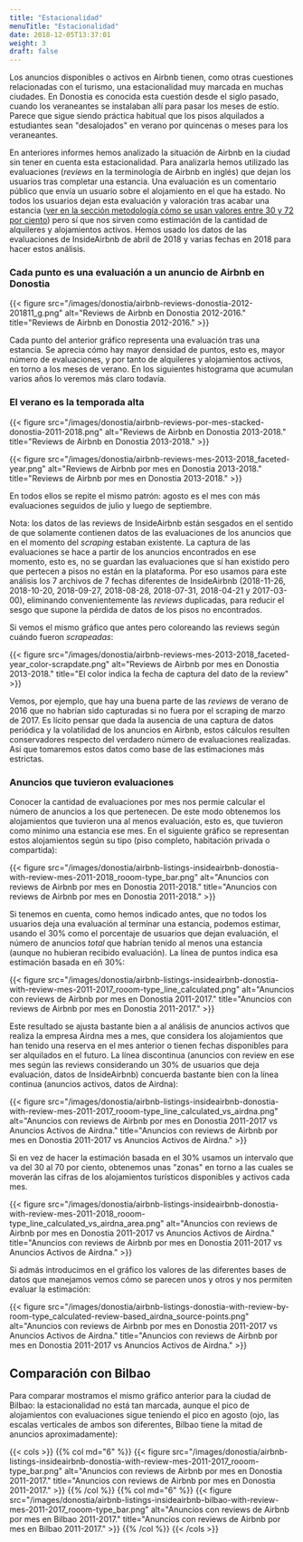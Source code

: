 ```yaml
---
title: "Estacionalidad"
menuTitle: "Estacionalidad"
date: 2018-12-05T13:37:01
weight: 3
draft: false
---
```


Los anuncios disponibles o activos en Airbnb tienen, como otras cuestiones relacionadas con el turismo, una estacionalidad muy marcada en muchas ciudades. En Donostia es conocida esta cuestión desde el siglo pasado, cuando los veraneantes se instalaban allí para pasar los meses de estío. Parece que sigue siendo práctica habitual que los pisos alquilados a estudiantes sean "desalojados" en verano por quincenas o meses para los veraneantes.

En anteriores informes hemos analizado la situación de Airbnb en la ciudad sin tener en cuenta esta estacionalidad. Para analizarla hemos utilizado las evaluaciones (*reviews* en la terminología de Airbnb en inglés) que dejan los usuarios tras completar una estancia. Una evaluación es un comentario público que envía un usuario sobre el alojamiento en el que ha estado. No todos los usuarios dejan esta evaluación y valoración tras acabar una estancia ([ver en la sección metodología cómo se usan valores entre 30 y 72 por ciento](/metodologia/anuncios-activos/)) pero sí que nos sirven como estimación de la cantidad de alquileres y alojamientos activos. Hemos usado los datos de las evaluaciones de InsideAirbnb de abril de 2018 y varias fechas en 2018 para hacer estos análisis.

### Cada punto es una evaluación a un anuncio de Airbnb en Donostia

{{< figure src="/images/donostia/airbnb-reviews-donostia-2012-201811_g.png" alt="Reviews de Airbnb en Donostia 2012-2016." title="Reviews de Airbnb en Donostia 2012-2016." >}}

Cada punto del anterior gráfico representa una evaluación tras una estancia. Se aprecia cómo hay mayor densidad de puntos, esto es, mayor número de evaluaciones, y por tanto de alquileres y alojamientos activos, en torno a los meses de verano. En los siguientes histograma que acumulan varios años lo veremos más claro todavía.

### El verano es la temporada alta

{{< figure src="/images/donostia/airbnb-reviews-por-mes-stacked-donostia-2011-2018.png" alt="Reviews de Airbnb en Donostia 2013-2018." title="Reviews de Airbnb en Donostia 2013-2018." >}}

{{< figure src="/images/donostia/airbnb-reviews-mes-2013-2018_faceted-year.png" alt="Reviews de Airbnb por mes en Donostia 2013-2018." title="Reviews de Airbnb por mes en Donostia 2013-2018." >}}

En todos ellos se repite el mismo patrón: agosto es el mes con más evaluaciones seguidos de julio y luego de septiembre. 

Nota: los datos de las reviews de InsideAirbnb están sesgados en el sentido de que solamente contienen datos de las evaluaciones de los anuncios que en el momento del *scraping* estaban existente. La captura de las evaluaciones se hace a partir de los anuncios encontrados en ese momento, esto es, no se guardan las evaluaciones que sí han existido pero que pertecen a pisos no están en la plataforma. Por eso usamos para este análisis los 7 archivos de 7 fechas diferentes de InsideAirbnb (2018-11-26, 2018-10-20, 2018-09-27, 2018-08-28, 2018-07-31, 2018-04-21 y 2017-03-00), eliminando convenientemente las *reviews* duplicadas, para reducir el sesgo que supone la pérdida de datos de los pisos no encontrados.

Si vemos el mismo gráfico que antes pero coloreando las reviews según cuándo fueron *scrapeadas*:

{{< figure src="/images/donostia/airbnb-reviews-mes-2013-2018_faceted-year_color-scrapdate.png" alt="Reviews de Airbnb por mes en Donostia 2013-2018." title="El color indica la fecha de captura del dato de la review" >}}

Vemos, por ejemplo, que hay una buena parte de las *reviews* de verano de 2016 que no habrían sido capturadas si no fuera por el scraping de marzo de 2017. Es lícito pensar que dada la ausencia de una captura de datos periódica y la volatilidad de los anuncios en Airbnb, estos cálculos resulten conservadores respecto del verdadero número de evaluaciones realizadas. Así que tomaremos estos datos como base de las estimaciones más estrictas.

### Anuncios que tuvieron evaluaciones

Conocer la cantidad de evaluaciones por mes nos permie calcular el número de anuncios a los que pertenecen. De este modo obtenemos los alojamientos que tuvieron una al menos evaluación, esto es, que tuvieron como mínimo una estancia ese mes. En el siguiente gráfico se representan estos alojamientos según su tipo (piso completo, habitación privada o compartida):

{{< figure src="/images/donostia/airbnb-listings-insideairbnb-donostia-with-review-mes-2011-2018_rooom-type_bar.png" alt="Anuncios con reviews de Airbnb por mes en Donostia 2011-2018." title="Anuncios con reviews de Airbnb por mes en Donostia 2011-2018." >}}

Si tenemos en cuenta, como hemos indicado antes, que no todos los usuarios deja una evaluación al terminar una estancia, podemos estimar, usando el 30% como el porcentaje de usuarios que dejan evaluación, el número de anuncios *total* que habrían tenido al menos una estancia (aunque no hubieran recibido evaluación). La línea de puntos indica esa estimación basada en eñ 30%:

{{< figure src="/images/donostia/airbnb-listings-insideairbnb-donostia-with-review-mes-2011-2017_rooom-type_line_calculated.png" alt="Anuncios con reviews de Airbnb por mes en Donostia 2011-2017." title="Anuncios con reviews de Airbnb por mes en Donostia 2011-2017." >}}

Este resultado se ajusta bastante bien a al análisis de anuncios activos que realiza la empresa Airdna mes a mes, que considera los alojamientos que han tenido una reserva en el mes anterior o tienen fechas disponibles para ser alquilados en el futuro. La línea discontinua (anuncios con review en ese mes según las reviews considerando un 30% de usuarios que deja evaluación, datos de InsideAirbnb) concuerda bastante bien con la línea continua (anuncios activos, datos de Airdna):

{{< figure src="/images/donostia/airbnb-listings-insideairbnb-donostia-with-review-mes-2011-2017_rooom-type_line_calculated_vs_airdna.png" alt="Anuncios con reviews de Airbnb por mes en Donostia 2011-2017 vs Anuncios Activos de Airdna." title="Anuncios con reviews de Airbnb por mes en Donostia 2011-2017 vs Anuncios Activos de Airdna." >}}

Si en vez de hacer la estimación basada en el 30% usamos un intervalo que va del 30 al 70 por ciento, obtenemos unas "zonas" en torno a las cuales se moverán las cifras de los alojamientos turísticos disponibles y activos cada mes.


{{< figure src="/images/donostia/airbnb-listings-insideairbnb-donostia-with-review-mes-2011-2018_rooom-type_line_calculated_vs_airdna_area.png" alt="Anuncios con reviews de Airbnb por mes en Donostia 2011-2017 vs Anuncios Activos de Airdna." title="Anuncios con reviews de Airbnb por mes en Donostia 2011-2017 vs Anuncios Activos de Airdna." >}}

Si admás introducimos en el gráfico los valores de las diferentes bases de datos que manejamos vemos cómo se parecen unos y otros y nos permiten evaluar la estimación:

{{< figure src="/images/donostia/airbnb-listings-donostia-with-review-by-room-type_calculated-review-based_airdna_source-points.png" alt="Anuncios con reviews de Airbnb por mes en Donostia 2011-2017 vs Anuncios Activos de Airdna." title="Anuncios con reviews de Airbnb por mes en Donostia 2011-2017 vs Anuncios Activos de Airdna." >}}





## Comparación con Bilbao

Para comparar mostramos el mismo gráfico anterior para la ciudad de Bilbao: la estacionalidad no está tan marcada, aunque el pico de alojamientos con evaluaciones sigue teniendo el pico en agosto (ojo, las escalas verticales de ambos son diferentes, Bilbao tiene la mitad de anuncios aproximadamente):


{{< cols >}}
{{% col md="6" %}}
{{< figure src="/images/donostia/airbnb-listings-insideairbnb-donostia-with-review-mes-2011-2017_rooom-type_bar.png" alt="Anuncios con reviews de Airbnb por mes en Donostia 2011-2017." title="Anuncios con reviews de Airbnb por mes en Donostia 2011-2017." >}}
{{% /col %}}
{{% col md="6" %}}
{{< figure src="/images/donostia/airbnb-listings-insideairbnb-bilbao-with-review-mes-2011-2017_rooom-type_bar.png" alt="Anuncios con reviews de Airbnb por mes en Bilbao 2011-2017." title="Anuncios con reviews de Airbnb por mes en Bilbao 2011-2017." >}}
{{% /col %}}
{{< /cols >}}


